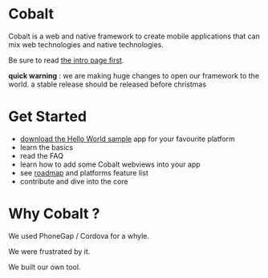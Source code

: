 Cobalt 
======

Cobalt is a web and native framework to create mobile applications that can mix web technologies and native technologies.

Be sure to read [the intro page first](http://cobaltians.github.io/cobalt/).


**quick warning** : we are making huge changes to open our framework to the world. a stable release should be released before christmas


Get Started
===========

* [download the Hello World sample](samples/HelloWorld) app for your favourite platform
* learn the basics
* read the FAQ
* learn how to add some Cobalt webviews into your app
* see [roadmap](https://github.com/cobaltians/cobalt/wiki/roadmap) and platforms feature list
* contribute and dive into the core

Why Cobalt ?
============


We used PhoneGap / Cordova for a whyle.

We were frustrated by it.

We built our own tool.
